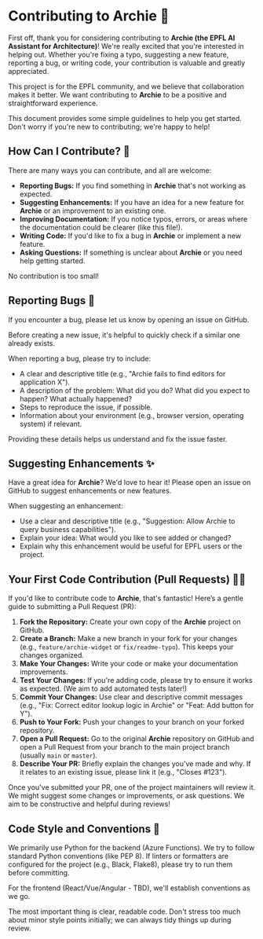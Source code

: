 # Contributing to Archie 💖

First off, thank you for considering contributing to **Archie (the EPFL AI Assistant for Architecture)**! We're really excited that you're interested in helping out. Whether you're fixing a typo, suggesting a new feature, reporting a bug, or writing code, your contribution is valuable and greatly appreciated.

This project is for the EPFL community, and we believe that collaboration makes it better. We want contributing to **Archie** to be a positive and straightforward experience.

This document provides some simple guidelines to help you get started. Don't worry if you're new to contributing; we're happy to help!

## How Can I Contribute? 🤔

There are many ways you can contribute, and all are welcome:

* **Reporting Bugs:** If you find something in **Archie** that's not working as expected.
* **Suggesting Enhancements:** If you have an idea for a new feature for **Archie** or an improvement to an existing one.
* **Improving Documentation:** If you notice typos, errors, or areas where the documentation could be clearer (like this file!).
* **Writing Code:** If you'd like to fix a bug in **Archie** or implement a new feature.
* **Asking Questions:** If something is unclear about **Archie** or you need help getting started.

No contribution is too small!

## Reporting Bugs 🐞

If you encounter a bug, please let us know by opening an issue on GitHub.

Before creating a new issue, it's helpful to quickly check if a similar one already exists.

When reporting a bug, please try to include:

* A clear and descriptive title (e.g., "Archie fails to find editors for application X").
* A description of the problem: What did you do? What did you expect to happen? What actually happened?
* Steps to reproduce the issue, if possible.
* Information about your environment (e.g., browser version, operating system) if relevant.

Providing these details helps us understand and fix the issue faster.

## Suggesting Enhancements ✨

Have a great idea for **Archie**? We'd love to hear it! Please open an issue on GitHub to suggest enhancements or new features.

When suggesting an enhancement:

* Use a clear and descriptive title (e.g., "Suggestion: Allow Archie to query business capabilities").
* Explain your idea: What would you like to see added or changed?
* Explain why this enhancement would be useful for EPFL users or the project.

## Your First Code Contribution (Pull Requests) 🧑‍💻

If you'd like to contribute code to **Archie**, that's fantastic! Here’s a gentle guide to submitting a Pull Request (PR):

1.  **Fork the Repository:** Create your own copy of the **Archie** project on GitHub.
2.  **Create a Branch:** Make a new branch in your fork for your changes (e.g., `feature/archie-widget` or `fix/readme-typo`). This keeps your changes organized.
3.  **Make Your Changes:** Write your code or make your documentation improvements.
4.  **Test Your Changes:** If you're adding code, please try to ensure it works as expected. (We aim to add automated tests later!)
5.  **Commit Your Changes:** Use clear and descriptive commit messages (e.g., "Fix: Correct editor lookup logic in Archie" or "Feat: Add button for Y").
6.  **Push to Your Fork:** Push your changes to your branch on your forked repository.
7.  **Open a Pull Request:** Go to the original **Archie** repository on GitHub and open a Pull Request from your branch to the main project branch (usually `main` or `master`).
8.  **Describe Your PR:** Briefly explain the changes you've made and why. If it relates to an existing issue, please link it (e.g., "Closes #123").

Once you've submitted your PR, one of the project maintainers will review it. We might suggest some changes or improvements, or ask questions. We aim to be constructive and helpful during reviews!

## Code Style and Conventions 🎨

We primarily use Python for the backend (Azure Functions). We try to follow standard Python conventions (like PEP 8). If linters or formatters are configured for the project (e.g., Black, Flake8), please try to run them before committing.

For the frontend (React/Vue/Angular - TBD), we'll establish conventions as we go.

The most important thing is clear, readable code. Don't stress too much about minor style points initially; we can always tidy things up during review.